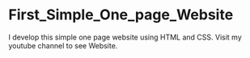 # First_Simple_One_page_Website
I develop this simple one page website using HTML and CSS.  Visit my youtube channel to see Website.
